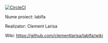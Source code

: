 
[![CircleCI](https://circleci.com/gh/clementlarisa/lablfa.svg?style=svg&circle-token=23ac088ed0d194e4448800cde4a2203db59b7da7)](https://circleci.com/gh/clementlarisa/lablfa)

Nume proiect: lablfa


Realizator: Clement Larisa

Wiki: https://github.com/clementlarisa/lablfa/wiki
